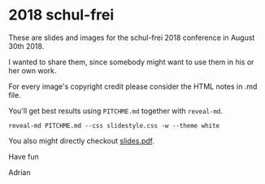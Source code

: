 # 2018 schul-frei

These are slides and images for the schul-frei 2018 conference in August 30th 2018.

I wanted to share them, since somebody might want to use them in his or her own work. 

For every image's copyright credit please consider the HTML notes in .md file.

You'll get best results using `PITCHME.md` together with `reveal-md`.

`reveal-md PITCHME.md --css slidestyle.css -w --theme white`

You also might directly checkout [slides.pdf](slides.pdf).

Have fun

Adrian
